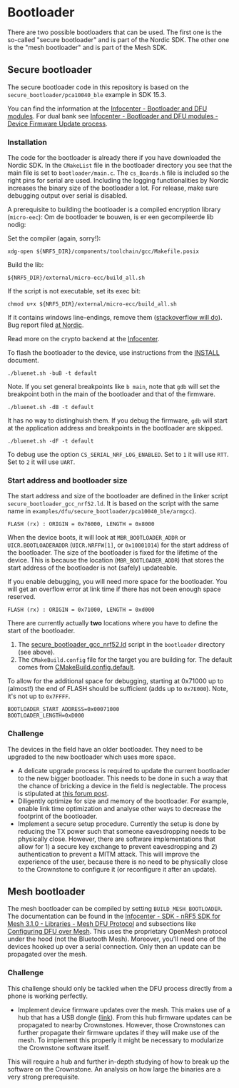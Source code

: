 # Bootloader

There are two possible bootloaders that can be used. The first one is the so-called "secure bootloader" and is part of the Nordic SDK. The other one is the "mesh bootloader" and is part of the Mesh SDK.

## Secure bootloader

The secure bootloader code in this repository is based on the `secure_bootloader/pca10040_ble` example in SDK 15.3.

You can find the information at the [Infocenter - Bootloader and DFU modules](https://infocenter.nordicsemi.com/index.jsp?topic=%2Fcom.nordic.infocenter.sdk5.v15.3.0%2Flib_bootloader.html). For dual bank see [Infocenter - Bootloader and DFU modules - Device Firmware Update process](https://infocenter.nordicsemi.com/index.jsp?topic=%2Fcom.nordic.infocenter.sdk5.v15.3.0%2Flib_bootloader_dfu_banks.html).

### Installation

The code for the bootloader is already there if you have downloaded the Nordic SDK. In the `CMakeList` file in the bootloader directory you see that the main file is set to `bootloader/main.c`. The `cs_Boards.h` file is included so the right pins for serial are used. Including the logging functionalities by Nordic increases the binary size of the bootloader a lot. For release, make sure debugging output over serial is disabled.

A prerequisite to building the bootloader is a compiled encryption library (`micro-eec`):
Om de bootloader te bouwen, is er een gecompileerde lib nodig:

Set the compiler (again, sorry!):
    
    xdg-open ${NRF5_DIR}/components/toolchain/gcc/Makefile.posix

Build the lib:

    ${NRF5_DIR}/external/micro-ecc/build_all.sh

If the script is not executable, set its exec bit:

    chmod u+x ${NRF5_DIR}/external/micro-ecc/build_all.sh

If it contains windows line-endings, remove them ([stackoverflow will do](https://stackoverflow.com/questions/11680815/removing-windows-newlines-on-linux-sed-vs-awk)). Bug report filed [at Nordic](https://devzone.nordicsemi.com/f/nordic-q-a/47429/bug-windows-line-ending-characters).

Read more on the crypto backend at the [Infocenter](https://infocenter.nordicsemi.com/topic/com.nordic.infocenter.sdk5.v15.3.0/lib_crypto_backend_micro_ecc.html). 

To flash the bootloader to the device, use instructions from the [INSTALL](https://github.com/crownstone/bluenet/blob/master/docs/INSTALL.md) document.

    ./bluenet.sh -buB -t default
  
Note. If you set general breakpoints like `b main`, note that `gdb` will set the breakpoint both in the main of the bootloader and that of the firmware. 

    ./bluenet.sh -dB -t default

It has no way to distinghuish them. If you debug the firmware, `gdb` will start at the application address and breakpoints in the bootloader are skipped.

    ./bluenet.sh -dF -t default

To debug use the option `CS_SERIAL_NRF_LOG_ENABLED`. Set to `1` it will use `RTT`. Set to `2` it will use `UART`.

### Start address and bootloader size

The start address and size of the bootloader are defined in the linker script `secure_bootloader_gcc_nrf52.ld`. It is based on the script with the same name in `examples/dfu/secure_bootloader/pca10040_ble/armgcc`).

```
FLASH (rx) : ORIGIN = 0x76000, LENGTH = 0x8000
```

When the device boots, it will look at `MBR_BOOTLOADER_ADDR` or `UICR.BOOTLOADERADDR` (`UICR.NRFFW[1]`, or `0x10001014`) for the start address of the bootloader. The size of the bootloader is fixed for the lifetime of the device. This is because the location (`MBR_BOOTLOADER_ADDR`) that stores the start address of the bootloader is not (safely) updateable.

If you enable debugging, you will need more space for the bootloader. You will get an overflow error at link time if there has not been enough space reserved.

```
FLASH (rx) : ORIGIN = 0x71000, LENGTH = 0xd000
```

There are currently actually **two** locations where you have to define the start of the bootloader.

1. The [secure_bootloader_gcc_nrf52.ld](https://github.com/crownstone/bluenet/blob/master/bootloader/secure_bootloader_gcc_nrf52.ld) script in the `bootloader` directory (see above).
2. The `CMakeBuild.config` file for the target you are building for. The default comes from [CMakeBuild.config.default](https://github.com/crownstone/bluenet/blob/master/conf/cmake/CMakeBuild.config.default). 

To allow for the additional space for debugging, starting at 0x71000 up to (almost!) the end of FLASH should be sufficient (adds up to `0x7E000`). Note, it's not up to `0x7FFFF`. 

```
BOOTLOADER_START_ADDRESS=0x00071000
BOOTLOADER_LENGTH=0xD000
```

### Challenge

The devices in the field have an older bootloader. They need to be upgraded to the new bootloader which uses more space. 

* A delicate upgrade process is required to update the current bootloader to the new bigger bootloader. This needs to be done in such a way that the chance of bricking a device in the field is neglectable. The process is stipulated at [this forum post](https://devzone.nordicsemi.com/f/nordic-q-a/18199/dfu---updating-from-legacy-sdk-v11-0-0-bootloader-to-secure-sdk-v12-x-0-bootloader).
* Diligently optimize for size and memory of the bootloader. For example, enable link time optimization and analyse other ways to decrease the footprint of the bootloader.
* Implement a secure setup procedure. Currently the setup is done by reducing the TX power such that someone eavesdropping needs to be physically close. However, there are software implementations that allow for 1) a secure key exchange to prevent eavesdropping and 2) authentication to prevent a MITM attack. This will improve the experience of the user, because there is no need to be physically close to the Crownstone to configure it (or reconfigure it after an update).

## Mesh bootloader

The mesh bootloader can be compiled by setting `BUILD_MESH_BOOTLOADER`. The documentation can be found in the [Infocenter - SDK - nRF5 SDK for Mesh 3.1.0 - Libraries - Mesh DFU Protocol](https://infocenter.nordicsemi.com/topic/com.nordic.infocenter.meshsdk.v3.1.0/md_doc_libraries_dfu_dfu_protocol.html) and subsections like [Configuring DFU over Mesh](https://infocenter.nordicsemi.com/topic/com.nordic.infocenter.meshsdk.v3.1.0/md_doc_libraries_dfu_dfu_quick_start.html). This uses the proprietary OpenMesh protocol under the hood (not the Bluetooth Mesh). Moreover, you'll need one of the devices hooked up over a serial connection. Only then an update can be propagated over the mesh.

### Challenge

This challenge should only be tackled when the DFU process directly from a phone is working perfectly.

* Implement device firmware updates over the mesh. This makes use of a hub that has a USB dongle ([link](https://shop.crownstone.rocks/products/crownstone-usb-dongle)). From this hub firmware updates can be propagated to nearby Crownstones. However, those Crownstones can further propagate their firmware updates if they will make use of the mesh. To implement this properly it might be necessary to modularize the Crownstone software itself.

This will require a hub and further in-depth studying of how to break up the software on the Crownstone. An analysis on how large the binaries are a very strong prerequisite.
